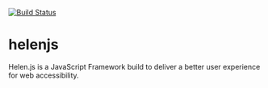
[![Build Status](https://travis-ci.org/mohsaeeed/helenjs.svg?branch=master)](https://travis-ci.org/mohsaeeed/helenjs)

helenjs
=======

Helen.js is a JavaScript Framework build to deliver a better user experience for web accessibility.
